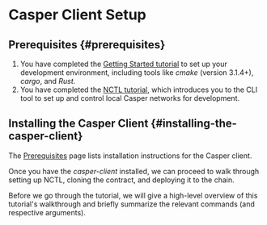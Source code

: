 # Casper Client Setup

## Prerequisites {#prerequisites}

1.  You have completed the [Getting Started tutorial](../../getting-started.md) to set up your development environment, including tools like _cmake_ (version 3.1.4+), _cargo_, and _Rust_.
2.  You have completed the [NCTL tutorial](../../setup-nctl.md), which introduces you to the CLI tool to set up and control local Casper networks for development.

## Installing the Casper Client {#installing-the-casper-client}

The [Prerequisites](../../../workflow/setup#the-casper-command-line-client) page lists installation instructions for the Casper client.

Once you have the _casper-client_ installed, we can proceed to walk through setting up NCTL, cloning the contract, and deploying it to the chain.

Before we go through the tutorial, we will give a high-level overview of this tutorial's walkthrough and briefly summarize the relevant commands (and respective arguments).
